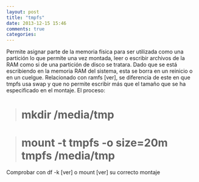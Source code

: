 ```yaml
---
layout: post
title: "tmpfs"
date: 2013-12-15 15:46
comments: true
categories: 
---
```

Permite asignar parte de la memoria física para ser utilizada como una partición lo que permite una vez montada, leer o escribir archivos de la RAM como si de una partición de disco se tratara. Dado que se está escribiendo en la memoria RAM del sistema, esta se borra en un reinicio o en un cuelgue. Relacionado con ramfs [ver], se diferencia de este en que tmpfs usa swap y que no permite escribir más que el tamaño que se ha especificado en el montaje. El proceso:

># mkdir /media/tmp

># mount -t tmpfs -o size=20m tmpfs /media/tmp

Comprobar con df -k [ver] o mount [ver] su correcto montaje

